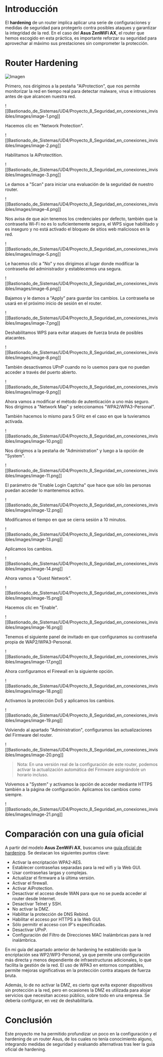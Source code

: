 
# Introducción

El **hardening** de un router implica aplicar una serie de configuraciones y medidas de seguridad para protegerlo contra posibles ataques y garantizar la integridad de la red. En el caso del **Asus ZenWiFi AX**, el router que hemos escogido en esta práctica, es importante reforzar su seguridad para aprovechar al máximo sus prestaciones sin comprometer la protección.
# Router Hardening

![Imagen](images/image.png)

Primero, nos dirigimos a la pestaña "AiProtection", que nos permite monitorizar la red en tiempo real para detectar malware, virus e intrusiones antes de que alcancen nuestra red.

![[Bastionado_de_Sistemas/UD4/Proyecto_8_Seguridad_en_conexiones_invisibles/images/image-1.png]]

Hacemos clic en "Network Protection".

![[Bastionado_de_Sistemas/UD4/Proyecto_8_Seguridad_en_conexiones_invisibles/images/image-2.png]]

Habilitamos la AiProtectition.

![[Bastionado_de_Sistemas/UD4/Proyecto_8_Seguridad_en_conexiones_invisibles/images/image-3.png]]

Le damos a "Scan" para iniciar una evaluación de la seguridad de nuestro router.

![[Bastionado_de_Sistemas/UD4/Proyecto_8_Seguridad_en_conexiones_invisibles/images/image-4.png]]

Nos avisa de que aún tenemos los credenciales por defecto, también que la contraseña Wi-Fi no es lo suficientemente segura, el WPS sigue habilitado y es inseguro y no está activado el bloqueo de sitios web maliciosos en la red.

![[Bastionado_de_Sistemas/UD4/Proyecto_8_Seguridad_en_conexiones_invisibles/images/image-5.png]]

Le hacemos clic a "No" y nos dirigimos al lugar donde modificar la contraseña del administrador y establecemos una segura.

![[Bastionado_de_Sistemas/UD4/Proyecto_8_Seguridad_en_conexiones_invisibles/images/image-6.png]]

Bajamos y le damos a "Apply" para guardar los cambios. La contraseña se usará en el próximo inicio de sesión en el router.

![[Bastionado_de_Sistemas/UD4/Proyecto_8_Seguridad_en_conexiones_invisibles/images/image-7.png]]

Deshabilitamos WPS para evitar ataques de fuerza bruta de posibles atacantes.

![[Bastionado_de_Sistemas/UD4/Proyecto_8_Seguridad_en_conexiones_invisibles/images/image-8.png]]

También desactivamos UPnP cuando no lo usemos para que no puedan acceder a través del puerto abierto.

![[Bastionado_de_Sistemas/UD4/Proyecto_8_Seguridad_en_conexiones_invisibles/images/image-9.png]]

Ahora vamos a modificar el método de autenticación a uno más seguro. Nos dirigimos a "Network Map" y seleccionamos "WPA2/WPA3-Personal".

También hacemos lo mismo para 5 GHz en el caso en que la tuvieramos activada.

![[Bastionado_de_Sistemas/UD4/Proyecto_8_Seguridad_en_conexiones_invisibles/images/image-10.png]]

Nos dirigimos a la pestaña de "Administration" y luego a la opción de "System".

![[Bastionado_de_Sistemas/UD4/Proyecto_8_Seguridad_en_conexiones_invisibles/images/image-11.png]]

El parámetro de "Enable Login Captcha" que hace que sólo las personas puedan acceder lo mantenemos activo.

![[Bastionado_de_Sistemas/UD4/Proyecto_8_Seguridad_en_conexiones_invisibles/images/image-12.png]]

Modificamos el tiempo en que se cierra sesión a 10 minutos.

![[Bastionado_de_Sistemas/UD4/Proyecto_8_Seguridad_en_conexiones_invisibles/images/image-13.png]]

Aplicamos los cambios.

![[Bastionado_de_Sistemas/UD4/Proyecto_8_Seguridad_en_conexiones_invisibles/images/image-14.png]]

Ahora vamos a "Guest Network".

![[Bastionado_de_Sistemas/UD4/Proyecto_8_Seguridad_en_conexiones_invisibles/images/image-15.png]]

Hacemos clic en "Enable".

![[Bastionado_de_Sistemas/UD4/Proyecto_8_Seguridad_en_conexiones_invisibles/images/image-16.png]]

Tenemos el siguiente panel de invitado en que configuramos su contraseña propia de WAP2/WPA3-Personal.

![[Bastionado_de_Sistemas/UD4/Proyecto_8_Seguridad_en_conexiones_invisibles/images/image-17.png]]

Ahora configuramos el Firewall en la siguiente opción.

![[Bastionado_de_Sistemas/UD4/Proyecto_8_Seguridad_en_conexiones_invisibles/images/image-18.png]]

Activamos la protección DoS y aplicamos los cambios.

![[Bastionado_de_Sistemas/UD4/Proyecto_8_Seguridad_en_conexiones_invisibles/images/image-19.png]]

Volviendo al apartado "Administration", configuramos las actualizaciones del Firmware del router.

![[Bastionado_de_Sistemas/UD4/Proyecto_8_Seguridad_en_conexiones_invisibles/images/image-20.png]]

> Nota: En una versión real de la configuración de este router, podemos activar la actualización automática del Firmware asignándole un horario incluso.

Volvemos a "System" y activamos la opción de acceder mediante HTTPS también a la página de configuración. Aplicamos los cambios como siempre.

![[Bastionado_de_Sistemas/UD4/Proyecto_8_Seguridad_en_conexiones_invisibles/images/image-21.png]]

# Comparación con una guía oficial

A partir del modelo **Asus ZenWiFi AX**, buscamos una [guía oficial de hardening](https://www.asus.com/support/faq/1039292/). Se destacan los siguientes puntos clave:

- Activar la encriptación WPA2-AES.
- Establecer contraseñas separadas para la red wifi y la Web GUI.
- Usar contraseñas largas y complejas.
- Actualizar el firmware a la última versión.
- Activar el firewall.
- Activar AiProtection.
- Desactivar el acceso desde WAN para que no se pueda acceder al router desde Internet.
- Desactivar Telnet y SSH.
- No activar la DMZ.
- Habilitar la protección de DNS Rebind.
- Habilitar el acceso por HTTPS a la Web GUI.
- Sólo permitir el acceso con IP's especificadas.
- Desactivar UPnP.
- Configuración del Filtro de Direcciones MAC Inalámbricas para la red inalámbrica.

En mi guía del apartado anterior de hardening he establecido que la encriptación sea WP2/WP3-Personal, ya que permite una configuración más directa y menos dependiente de infraestructuras adicionales, lo que facilita la gestión de la red. El uso de WPA3 en entornos compatibles, permite mejoras significativas en la protección contra ataques de fuerza bruta.

Además, lo de no activar la DMZ, es cierto que evita exponer dispositivos sin protección a la red, pero en ocasiones la DMZ es utilizada para alojar servicios que necesitan acceso público, sobre todo en una empresa. Se debería configurar, en vez de deshabilitarla.

# Conclusión

Este proyecto me ha permitido profundizar un poco en la configuración y el hardening de un router Asus, de los cuales no tenía conocimiento alguno, integrando medidas de seguridad y evaluando alternativas tras leer la guía oficial de hardening.

